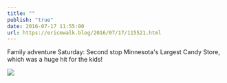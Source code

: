 ```yaml
---
title: ""
publish: "true"
date: 2016-07-17 11:55:00
url: https://ericmwalk.blog/2016/07/17/115521.html
---
```


Family adventure Saturday: Second stop Minnesota's Largest Candy Store, which was a huge hit for the kids!

![](https://ericmwalk.blog/uploads/2022/089338a372.jpg)